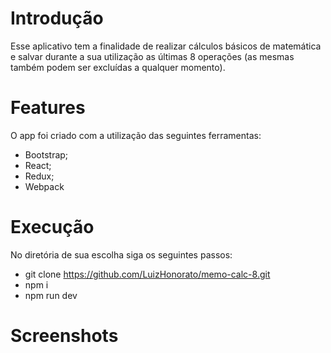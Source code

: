 # Introdução

Esse aplicativo tem a finalidade de realizar cálculos básicos de matemática e salvar durante a sua utilização as últimas 8 operações (as mesmas também podem ser excluídas a qualquer momento).

# Features

O app foi criado com a utilização das seguintes ferramentas:

- Bootstrap;
- React;
- Redux;
- Webpack

# Execução

No diretória de sua escolha siga os seguintes passos:

- git clone https://github.com/LuizHonorato/memo-calc-8.git
- npm i
- npm run dev

# Screenshots

